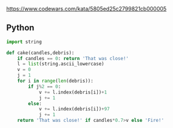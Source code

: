 https://www.codewars.com/kata/5805ed25c2799821cb000005

## Python
```python
import string

def cake(candles,debris):
    if candles == 0: return 'That was close!'
    l = list(string.ascii_lowercase)
    v = 0
    j = 1
    for i in range(len(debris)):
        if j%2 == 0:
            v += l.index(debris[i])+1
            j += 1
        else:
            v += l.index(debris[i])+97
            j += 1
    return 'That was close!' if candles*0.7>v else 'Fire!'
```